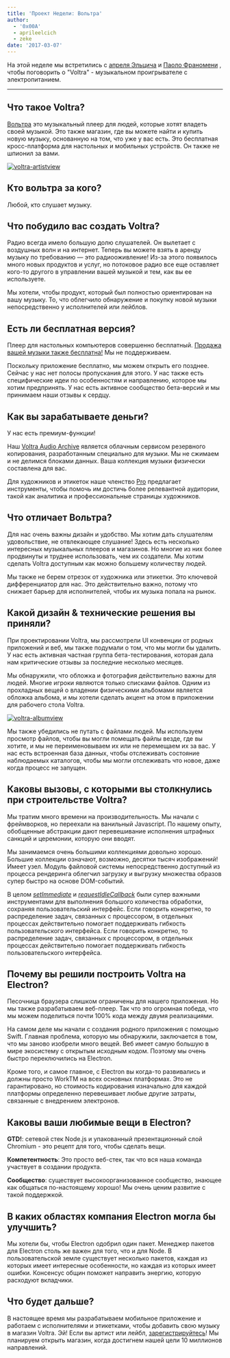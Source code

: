 ```yaml
---
title: 'Проект Недели: Вольтра'
author:
  - '0x00A'
  - aprileelcich
  - zeke
date: '2017-03-07'
---
```


На этой неделе мы встретились с [апреля Эльцича](https://twitter.com/aprileelcich) и [Паоло Франомени](https://twitter.com/0x00A) , чтобы поговорить о "Voltra" - музыкальном проигрывателе с электропитанием.

---

## Что такое Voltra?

[Вольтра](https://voltra.co/) это музыкальный плеер для людей, которые хотят владеть своей музыкой. Это также магазин, где вы можете найти и купить новую музыку, основанную на том, что уже у вас есть. Это бесплатная кросс-платформа для настольных и мобильных устройств. Он также не шпионил за вами.

[![voltra-artistview](https://cloud.githubusercontent.com/assets/2289/23670061/4db0323c-031b-11e7-81fd-128e714e911c.jpg)](https://voltra.co/)

## Кто вольтра за кого?

Любой, кто слушает музыку.

## Что побудило вас создать Voltra?

Радио всегда имело большую долю слушателей. Он вылетает с воздушных волн и на интернет. Теперь вы можете взять в аренду музыку по требованию — это радиооживление! Из-за этого появилось много новых продуктов и услуг, но потоковое радио все еще оставляет кого-то другого в управлении вашей музыкой и тем, как вы ее используете.

Мы хотели, чтобы продукт, который был полностью ориентирован на вашу музыку. То, что облегчило обнаружение и покупку новой музыки непосредственно у исполнителей или лейблов.

## Есть ли бесплатная версия?

Плеер для настольных компьютеров совершенно бесплатный. [Продажа вашей музыки также бесплатна!](https://voltra.co/artists) Мы не поддерживаем.

Поскольку приложение бесплатно, мы можем открыть его позднее. Сейчас у нас нет полосы пропускания для этого. У нас также есть специфические идеи по особенностям и направлению, которое мы хотим предпринять. У нас есть активное сообщество бета-версий и мы принимаем наши отзывы к сердцу.

## Как вы зарабатываете деньги?

У нас есть премиум-функции!

Наш [Voltra Audio Archive](https://voltra.co/premium/) является облачным сервисом резервного копирования, разработанным специально для музыки. Мы не сжимаем и не делимся блоками данных. Ваша коллекция музыки физически составлена для вас.

Для художников и этикеток наше членство [Pro](https://voltra.co/artists/pro) предлагает инструменты, чтобы помочь им достичь более релевантной аудитории, такой как аналитика и профессиональные страницы художников.

## Что отличает Вольтра?

Для нас очень важны дизайн и удобство. Мы хотим дать слушателям удовольствие, не отвлекающее слушание! Здесь есть несколько интересных музыкальных плееров и магазинов. Но многие из них более продвинуты и труднее использовать, чем их создатели. Мы хотим сделать Voltra доступным как можно большему количеству людей.

Мы также не берем отрезок от художника или этикетки. Это ключевой дифференциатор для нас. Это действительно важно, потому что снижает барьер для исполнителей, чтобы их музыка попала на рынок.

## Какой дизайн & технические решения вы приняли?

При проектировании Voltra, мы рассмотрели UI конвенции от родных приложений и веб, мы также подумали о том, что мы могли бы удалить. У нас есть активная частная группа бета-тестирования, которая дала нам критические отзывы за последние несколько месяцев.

Мы обнаружили, что обложка и фотография действительно важны для людей. Многие игроки являются только списками файлов. Одним из прохладных вещей о владении физическими альбомами является обложка альбома, и мы хотели сделать акцент на этом в приложении для рабочего стола Voltra.

[![voltra-albumview](https://cloud.githubusercontent.com/assets/2289/23670056/4b0c18d4-031b-11e7-89e1-539e927a380d.jpg)](https://voltra.co/)

Мы также убедились не путать с файлами людей. Мы используем просмотр файлов, чтобы вы могли помещать файлы везде, где вы хотите, и мы не переименовываем их или не перемещаем их за вас. У нас есть встроенная база данных, чтобы отслеживать состояние наблюдаемых каталогов, чтобы мы могли отслеживать что новое, даже когда процесс не запущен.

## Каковы вызовы, с которыми вы столкнулись при строительстве Voltra?

Мы тратим много времени на производительность. Мы начали с фреймворков, но переехали на ванильный Javascript. По нашему опыту, обобщенные абстракции дают перевешивание исполнения штрафных санкций и церемонии, которую они вводят.

Мы занимаемся очень большими коллекциями довольно хорошо. Большие коллекции означают, возможно, десятки тысяч изображений! Имеет узел. Модуль файловой системы непосредственно доступный из процесса рендеринга облегчил загрузку и выгрузку множества образов супер быстро на основе DOM-событий.

В целом *[setImmediate](https://developer.mozilla.org/en-US/docs/Web/API/Window/setImmediate)* и *[requestIdleCallback](https://developer.mozilla.org/en-US/docs/Web/API/Window/requestIdleCallback)* были супер важными инструментами для выполнения большого количества обработки, сохраняя пользовательский интерфейс. Если говорить конкретно, то распределение задач, связанных с процессором, в отдельных процессах действительно помогает поддерживать гибкость пользовательского интерфейса. Если говорить конкретно, то распределение задач, связанных с процессором, в отдельных процессах действительно помогает поддерживать гибкость пользовательского интерфейса.

## Почему вы решили построить Voltra на Electron?

Песочница браузера слишком ограничены для нашего приложения. Но мы также разрабатываем веб-плеер. Так что это огромная победа, что мы можем поделиться почти 100% кода между двумя реализациями.

На самом деле мы начали с создания родного приложения с помощью Swift. Главная проблема, которую мы обнаружили, заключается в том, что мы заново изобрели много вещей. Веб имеет самую большую в мире экосистему с открытым исходным кодом. Поэтому мы очень быстро переключились на Electron.

Кроме того, и самое главное, с Electron вы когда-то развивались и должны просто WorkTM на всех основных платформах. Это не гарантировано, но стоимость кодирования изначально для каждой платформы определенно перевешивает любые другие затраты, связанные с внедрением электронов.

## Каковы ваши любимые вещи в Electron?

**GTD!**: сетевой стек Node.js и упакованный презентационный слой Chromium - это рецепт для того, чтобы сделать вещи.

**Компетентность**: Это просто веб-стек, так что вся наша команда участвует в создании продукта.

**Сообщество**: существует высокоорганизованное сообщество, знающее как общаться по-настоящему хорошо! Мы очень ценим развитие с такой поддержкой.

## В каких областях компания Electron могла бы улучшить?

Мы хотели бы, чтобы Electron одобрил один пакет. Менеджер пакетов для Electron столь же важен для того, что и для Node. В пользовательской земле существует несколько пакетов, каждая из которых имеет интересные особенности, но каждая из которых имеет ошибки. Консенсус общин поможет направить энергию, которую расходуют вкладчики.

## Что будет дальше?

В настоящее время мы разрабатываем мобильное приложение и работаем с исполнителями и этикетками, чтобы добавить свою музыку в магазин Voltra. Эй! Если вы артист или лейбл, [зарегистрируйтесь](https://admin.voltra.co/signup)! Мы планируем открыть магазин, когда достигнем нашей цели 10 миллионов направлений.

